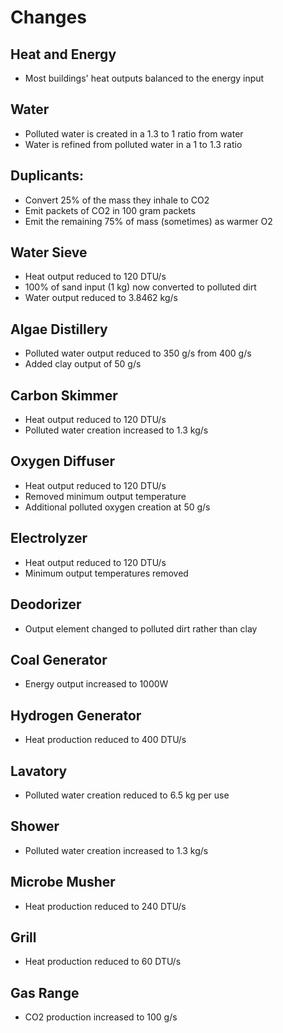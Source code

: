 ﻿# Changes

## Heat and Energy
 * Most buildings' heat outputs balanced to the energy input

## Water
 * Polluted water is created in a 1.3 to 1 ratio from water
 * Water is refined from polluted water in a 1 to 1.3 ratio

## Duplicants:
 * Convert 25% of the mass they inhale to CO2
 * Emit packets of CO2 in 100 gram packets
 * Emit the remaining 75% of mass (sometimes) as warmer O2

## Water Sieve
 * Heat output reduced to 120 DTU/s
 * 100% of sand input (1 kg) now converted to polluted dirt
 * Water output reduced to 3.8462 kg/s

## Algae Distillery
 * Polluted water output reduced to 350 g/s from 400 g/s
 * Added clay output of 50 g/s

## Carbon Skimmer
 * Heat output reduced to 120 DTU/s
 * Polluted water creation increased to 1.3 kg/s

## Oxygen Diffuser
 * Heat output reduced to 120 DTU/s
 * Removed minimum output temperature
 * Additional polluted oxygen creation at 50 g/s

## Electrolyzer
 * Heat output reduced to 120 DTU/s
 * Minimum output temperatures removed

## Deodorizer
 * Output element changed to polluted dirt rather than clay

## Coal Generator
 * Energy output increased to 1000W

## Hydrogen Generator
 * Heat production reduced to 400 DTU/s

## Lavatory
 * Polluted water creation reduced to 6.5 kg per use

## Shower
 * Polluted water creation increased to 1.3 kg/s

## Microbe Musher
 * Heat production reduced to 240 DTU/s

## Grill
 * Heat production reduced to 60 DTU/s

## Gas Range
 * CO2 production increased to 100 g/s
